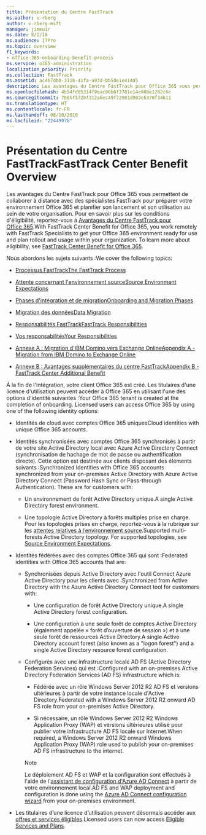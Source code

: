 ```yaml
---
title: Présentation du Centre FastTrack
ms.author: v-rberg
author: v-rberg-msft
manager: jimmuir
ms.date: 8/2/18
ms.audience: ITPro
ms.topic: overview
f1_keywords:
- office-365-onboarding-benefit-process
ms.service: o365-administration
localization_priority: Priority
ms.collection: FastTrack
ms.assetid: ac467db0-3118-41fa-a93d-bb5de1e414d5
description: Les avantages du Centre FastTrack pour Office 365 vous permettent de collaborer à distance avec des spécialistes FastTrack pour préparer votre environnement Office 365 et planifier son lancement et son utilisation au sein de votre organisation. Pour en savoir plus sur les conditions d'éligibilité, reportez-vous à Avantages du Centre FastTrack pour Office 365.
ms.openlocfilehash: 4b54fd05314f9eac96b6f3781e14e988e1282c6c
ms.sourcegitcommit: 7865f572bf312a6ec49f72981d983c6370f34b11
ms.translationtype: HT
ms.contentlocale: fr-FR
ms.lasthandoff: 08/10/2018
ms.locfileid: "22449078"
---
```

# <a name="fasttrack-center-benefit-overview"></a><span data-ttu-id="abc8f-104">Présentation du Centre FastTrack</span><span class="sxs-lookup"><span data-stu-id="abc8f-104">FastTrack Center Benefit Overview</span></span>

<span data-ttu-id="abc8f-p102">Les avantages du Centre FastTrack pour Office 365 vous permettent de collaborer à distance avec des spécialistes FastTrack pour préparer votre environnement Office 365 et planifier son lancement et son utilisation au sein de votre organisation. Pour en savoir plus sur les conditions d'éligibilité, reportez-vous à [Avantages du Centre FastTrack pour Office 365](fasttrack-benefit-for-office-365.md).</span><span class="sxs-lookup"><span data-stu-id="abc8f-p102">With FastTrack Center Benefit for Office 365, you work remotely with FastTrack Specialists to get your Office 365 environment ready for use and plan rollout and usage within your organization. To learn more about eligibility, see [FastTrack Center Benefit for Office 365](fasttrack-benefit-for-office-365.md).</span></span>
  
<span data-ttu-id="abc8f-107">Nous abordons les sujets suivants :</span><span class="sxs-lookup"><span data-stu-id="abc8f-107">We cover the following topics:</span></span>
  
- [<span data-ttu-id="abc8f-108">Processus FastTrack</span><span class="sxs-lookup"><span data-stu-id="abc8f-108">The FastTrack Process</span></span>](fasttrack-process.md)
    
- [<span data-ttu-id="abc8f-109">Attente concernant l'environnement source</span><span class="sxs-lookup"><span data-stu-id="abc8f-109">Source Environment Expectations</span></span>](source-environment-expectations.md)
    
- [<span data-ttu-id="abc8f-110">Phases d'intégration et de migration</span><span class="sxs-lookup"><span data-stu-id="abc8f-110">Onboarding and Migration Phases</span></span>](onboarding-and-migration.md)
    
- [<span data-ttu-id="abc8f-111">Migration des données</span><span class="sxs-lookup"><span data-stu-id="abc8f-111">Data Migration</span></span>](data-migration.md)
    
- [<span data-ttu-id="abc8f-112">Responsabilités FastTrack</span><span class="sxs-lookup"><span data-stu-id="abc8f-112">FastTrack Responsibilities</span></span>](fasttrack-responsibilities.md)
    
- [<span data-ttu-id="abc8f-113">Vos responsabilités</span><span class="sxs-lookup"><span data-stu-id="abc8f-113">Your Responsibilities</span></span>](your-responsibilities.md)
    
- [<span data-ttu-id="abc8f-114">Annexe A : Migration d'IBM Domino vers Exchange Online</span><span class="sxs-lookup"><span data-stu-id="abc8f-114">Appendix A - Migration from IBM Domino to Exchange Online</span></span>](from-ibm-domino-to-exchange-online.md)
    
- [<span data-ttu-id="abc8f-115">Annexe B : Avantages supplémentaires du centre FastTrack</span><span class="sxs-lookup"><span data-stu-id="abc8f-115">Appendix B - FastTrack Center Additional Benefit</span></span>](fasttrack-additional-benefits.md)
    
<span data-ttu-id="abc8f-p103">À la fin de l'intégration, votre client Office 365 est créé. Les titulaires d'une licence d'utilisation peuvent accéder à Office 365 en utilisant l'une des options d'identité suivantes :</span><span class="sxs-lookup"><span data-stu-id="abc8f-p103">Your Office 365 tenant is created at the completion of onboarding. Licensed users can access Office 365 by using one of the following identity options:</span></span>
  
- <span data-ttu-id="abc8f-118">Identités de cloud avec comptes Office 365 uniques</span><span class="sxs-lookup"><span data-stu-id="abc8f-118">Cloud identities with unique Office 365 accounts.</span></span>
    
- <span data-ttu-id="abc8f-p104">Identités synchronisées avec comptes Office 365 synchronisés à partir de votre site Active Directory local avec Azure Active Directory Connect (synchronisation de hachage de mot de passe ou authentification directe). Cette option est destinée aux clients disposant des éléments suivants :</span><span class="sxs-lookup"><span data-stu-id="abc8f-p104">Synchronized Identities with Office 365 accounts synchronized from your on-premises Active Directory with Azure Active Directory Connect (Password Hash Sync or Pass-through Authentication). These are for customers with:</span></span>
    
  - <span data-ttu-id="abc8f-121">Un environnement de forêt Active Directory unique.</span><span class="sxs-lookup"><span data-stu-id="abc8f-121">A single Active Directory forest environment.</span></span>
    
  - <span data-ttu-id="abc8f-p105">Une topologie Active Directory à forêts multiples prise en charge. Pour les topologies prises en charge, reportez-vous à la rubrique sur les [attentes relatives à l’environnement source](source-environment-expectations.md).</span><span class="sxs-lookup"><span data-stu-id="abc8f-p105">Supported multi-forests Active Directory topology. For supported topologies, see [Source Environment Expectations](source-environment-expectations.md).</span></span>
    
- <span data-ttu-id="abc8f-124">Identités fédérées avec des comptes Office 365 qui sont :</span><span class="sxs-lookup"><span data-stu-id="abc8f-124">Federated identities with Office 365 accounts that are:</span></span>
    
  - <span data-ttu-id="abc8f-125">Synchronisées depuis Active Directory avec l'outil Connect Azure Active Directory pour les clients avec :</span><span class="sxs-lookup"><span data-stu-id="abc8f-125">Synchronized from Active Directory with the Azure Active Directory Connect tool for customers with:</span></span>
    
      - <span data-ttu-id="abc8f-126">Une configuration de forêt Active Directory unique.</span><span class="sxs-lookup"><span data-stu-id="abc8f-126">A single Active Directory forest configuration.</span></span>
    
      - <span data-ttu-id="abc8f-127">Une configuration à une seule forêt de comptes Active Directory (également appelée « forêt d’ouverture de session ») et à une seule forêt de ressources Active Directory.</span><span class="sxs-lookup"><span data-stu-id="abc8f-127">A single Active Directory account forest (also known as a "logon forest") and a single Active Directory resource forest configuration.</span></span>
    
  - <span data-ttu-id="abc8f-128">Configurés avec une infrastructure locale AD FS (Active Directory Federation Services) qui est :</span><span class="sxs-lookup"><span data-stu-id="abc8f-128">Configured with an on-premises Active Directory Federation Services (AD FS) infrastructure which is:</span></span>
    
      - <span data-ttu-id="abc8f-129">Fédérée avec un rôle Windows Server 2012 R2 AD FS et versions ultérieures à partir de votre instance locale d'Active Directory.</span><span class="sxs-lookup"><span data-stu-id="abc8f-129">Federated with a Windows Server 2012 R2 onward AD FS role from your on-premises Active Directory.</span></span>
    
      - <span data-ttu-id="abc8f-130">Si nécessaire, un rôle Windows Server 2012 R2 Windows Application Proxy (WAP) et versions ultérieures utilisé pour publier votre infrastructure AD FS locale sur Internet.</span><span class="sxs-lookup"><span data-stu-id="abc8f-130">When required, a Windows Server 2012 R2 onward Windows Application Proxy (WAP) role used to publish your on-premises AD FS infrastructure to the internet.</span></span>
    
    > [!NOTE]
    > <span data-ttu-id="abc8f-131">Le déploiement AD FS et WAP et la configuration sont effectués à l'aide de l'[assistant de configuration d'Azure AD Connect](https://go.microsoft.com/fwlink/?linkid=844794) à partir de votre environnement local.</span><span class="sxs-lookup"><span data-stu-id="abc8f-131">AD FS and WAP deployment and configuration is done using the [Azure AD Connect configuration wizard](https://go.microsoft.com/fwlink/?linkid=844794) from your on-premises environment.</span></span> 
  
- <span data-ttu-id="abc8f-132">Les titulaires d’une licence d’utilisation peuvent désormais accéder aux [offres et services éligibles](eligible-services-and-plans.md).</span><span class="sxs-lookup"><span data-stu-id="abc8f-132">Licensed users can now access [Eligible Services and Plans](eligible-services-and-plans.md).</span></span>
    

 
